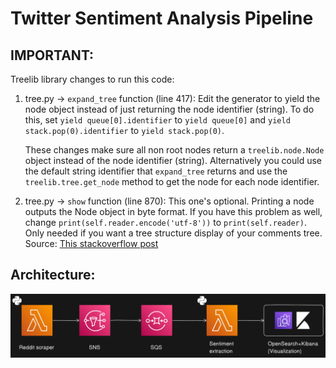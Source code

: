# Twitter Sentiment Analysis Pipeline

## IMPORTANT:

Treelib library changes to run this code:
1. tree.py -> `expand_tree` function (line 417): Edit the generator to yield the node object instead of just returning the node identifier (string). To do this, set `yield queue[0].identifier` to `yield queue[0]` and `yield stack.pop(0).identifier` to `yield stack.pop(0)`.

    These changes make sure all non root nodes return a `treelib.node.Node` object instead of the node identifier (string). Alternatively you could use the default string identifier that `expand_tree` returns and use the `treelib.tree.get_node` method to get the node for each node identifier. 

 2. tree.py -> `show` function (line 870): This one's optional. Printing a node outputs the Node object in byte format. If you have this problem as well, change `print(self.reader.encode('utf-8'))` to `print(self.reader)`. Only needed if you want a tree structure display of your comments tree. Source: [This stackoverflow post](https://stackoverflow.com/questions/46345677/treelib-prints-garbage-instead-of-pseudographics-in-python3)


## Architecture:

![Alt text](/media/architecture.png "Optional title")